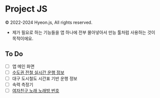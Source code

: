 # Project JS
© 2022-2024 Hyeon.js, All rights reserved.

- 제가 필요로 하는 기능들을 앱 하나에 전부 몰아넣아서 만능 툴처럼 사용하는 것이 목적이에요.

## To Do
- [ ] 앱 메인 화면
- [ ] [수도권 전철 실시간 운행 정보](https://github.com/hyeon-js/subway)
- [ ] 대구 도시철도 시간표 기반 운행 정보
- [ ] 속력 측정기
- [ ] [여자친구 노래 노래방 번호](https://github.com/hyeon-js/GFriendMusicNumber)

